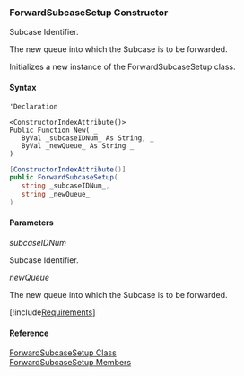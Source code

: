 ﻿### ForwardSubcaseSetup Constructor

Subcase Identifier.

The new queue into which the Subcase is to be forwarded.

Initializes a new instance of the ForwardSubcaseSetup class.

#### Syntax

```vbnet
'Declaration

<ConstructorIndexAttribute()>
Public Function New( _
   ByVal _subcaseIDNum_ As String, _
   ByVal _newQueue_ As String _
)
```

```csharp
[ConstructorIndexAttribute()]
public ForwardSubcaseSetup( 
   string _subcaseIDNum_,
   string _newQueue_
)
```

#### Parameters

_subcaseIDNum_

Subcase Identifier.

_newQueue_

The new queue into which the Subcase is to be forwarded.

[!include[Requirements](../partials/requirements.md)]

#### Reference

[ForwardSubcaseSetup Class](FChoice.Toolkits.Clarify~FChoice.Toolkits.Clarify.Support.ForwardSubcaseSetup.md)  
[ForwardSubcaseSetup Members](FChoice.Toolkits.Clarify~FChoice.Toolkits.Clarify.Support.ForwardSubcaseSetup_members.md)